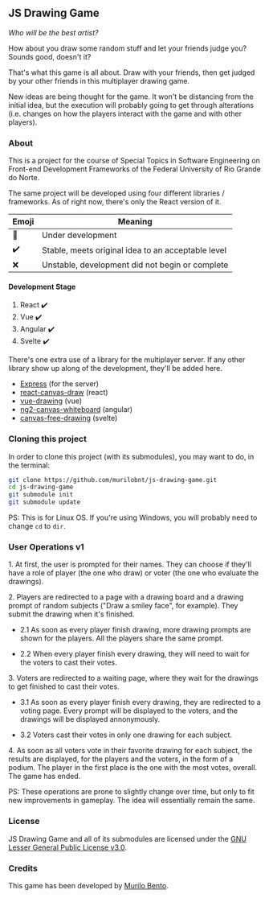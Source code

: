 ## JS Drawing Game

*Who will be the best artist?*

How about you draw some random stuff and let your friends judge you?
Sounds good, doesn't it?

That's what this game is all about. Draw with your friends, then get
judged by your other friends in this multiplayer drawing game.

New ideas are being thought for the game. It won't be distancing from
the initial idea, but the execution will probably going to get through
alterations (i.e. changes on how the players interact with the game
and with other players).

### About

This is a project for the course of Special Topics in Software
Engineering on Front-end Development Frameworks of the Federal
University of Rio Grande do Norte.

The same project will be developed using four different libraries /
frameworks. As of right now, there's only the React version of it.

| Emoji              | Meaning                                            |
|------------------- | -------------------------------------------------- |
| :construction:     | Under development                                  |
| :heavy_check_mark: | Stable, meets original idea to an acceptable level |
| :x:                | Unstable, development did not begin or complete    |

#### Development Stage

1. React :heavy_check_mark:
2. Vue :heavy_check_mark:
3. Angular :heavy_check_mark:
4. Svelte :heavy_check_mark:

There's one extra use of a library for the multiplayer server.
If any other library show up along of the development, they'll be added
here.

* [Express](https://expressjs.com/pt-br/) (for the server)
* [react-canvas-draw](https://www.npmjs.com/package/react-canvas-draw) (react)
* [vue-drawing](https://www.npmjs.com/package/vue-drawing) (vue)
* [ng2-canvas-whiteboard](https://www.npmjs.com/package/ng2-canvas-whiteboard) (angular)
* [canvas-free-drawing](https://www.npmjs.com/package/canvas-free-drawing) (svelte)

### Cloning this project

In order to clone this project (with its submodules), you may want to
do, in the terminal:

```sh
git clone https://github.com/murilobnt/js-drawing-game.git
cd js-drawing-game
git submodule init
git submodule update
```

PS: This is for Linux OS. If you're using Windows, you will probably
need to change `cd` to `dir`.

### User Operations v1

1\. At first, the user is prompted for their names. They can choose
if they'll have a role of player (the one who draw) or voter (the one
who evaluate the drawings).

2\. Players are redirected to a page with a drawing board and a
drawing prompt of random subjects ("Draw a smiley face",
for example). They submit the drawing when it's finished.

* 2\.1 As soon as every player finish drawing, more drawing prompts
are shown for the players. All the players share the same prompt.

* 2\.2 When every player finish every drawing, they will need to wait for
the voters to cast their votes.

3\. Voters are redirected to a waiting page, where
they wait for the drawings to get finished to cast their votes.

* 3\.1 As soon as every player finish every drawing, they are redirected
to a voting page. Every prompt will be displayed to the voters, and the
drawings will be displayed annonymously.

* 3\.2 Voters cast their votes in only one drawing for each subject.

4\. As soon as all voters vote in their favorite drawing for each
subject, the results are displayed, for the players and the voters,
in the form of a podium. The player in the first place is the one
with the most votes, overall. The game has ended.

PS: These operations are prone to slightly change over time, but only to
fit new improvements in gameplay. The idea will essentially remain the
same.

### License

JS Drawing Game and all of its submodules are licensed under the
[GNU Lesser General Public License v3.0](https://github.com/murilobnt/js-drawing-game/blob/master/LICENSE).

### Credits

This game has been developed by
[Murilo Bento](https://github.com/murilobnt).
